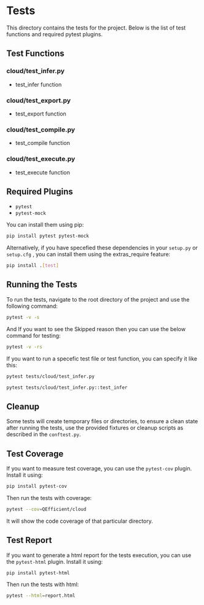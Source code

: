 # Tests
This directory contains the tests for the project. Below is the list of test functions and required pytest plugins.

## Test Functions
### cloud/test_infer.py
- test_infer function

### cloud/test_export.py
- test_export function

### cloud/test_compile.py
- test_compile function

### cloud/test_execute.py
- test_execute function

## Required Plugins
- `pytest`
- `pytest-mock`

You can install them using pip:
```sh
pip install pytest pytest-mock
```
Alternatively, if you have specefied these dependencies in your `setup.py` or `setup.cfg` , you can install them using the extras_require feature:
```sh
pip install .[test]
```

## Running the Tests
To run the tests, navigate to the root directory of the project and use the following command:
```sh
pytest -v -s
```
And If you want to see the Skipped reason then you can use the below command for testing:
```sh
pytest -v -rs
```
If you want to run a specefic test file or test function, you can specify it like this:
```sh
pytest tests/cloud/test_infer.py
```
```sh
pytest tests/cloud/test_infer.py::test_infer
```
## Cleanup
Some tests will create temporary files or directories, to ensure a clean state after running the tests, use the provided fixtures or cleanup scripts as described in the `conftest.py`.

## Test Coverage
If you want to measure test coverage, you can use the `pytest-cov` plugin. Install it using:
```sh
pip install pytest-cov
```
Then run the tests with coverage:
```sh
pytest --cov=QEfficient/cloud
```
It will show the code coverage of that particular directory.


## Test Report
If you want to generate a html report for the tests execution, you can use the `pytest-html` plugin. Install it using:
```sh
pip install pytest-html
```
Then run the tests with html:
```sh
pytest --html=report.html
```
